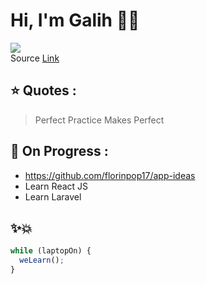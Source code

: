 # Hi, I'm Galih :wave::fire:

![](https://media.giphy.com/media/UuIom9saJP5eg/giphy.gif)
<br>
Source [Link](https://giphy.com/gifs/cheezburger-excited-cat-UuIom9saJP5eg/media)

## :star: Quotes : 
> Perfect Practice Makes Perfect

## :round_pushpin: On Progress :
- https://github.com/florinpop17/app-ideas
- Learn React JS
- Learn Laravel

## :sparkles::boom:
```javascript
while (laptopOn) {
  weLearn();
}
```
